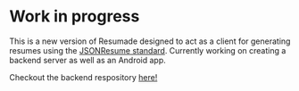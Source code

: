 # Work in progress

This is a new version of Resumade designed to act as a client for generating resumes using the [JSONResume standard]("https://jsonresume.org).
Currently working on creating a backend server as well as an Android app.

Checkout the backend respository [here!]("https://www.github.com/haroldadmin/resumade-backend")